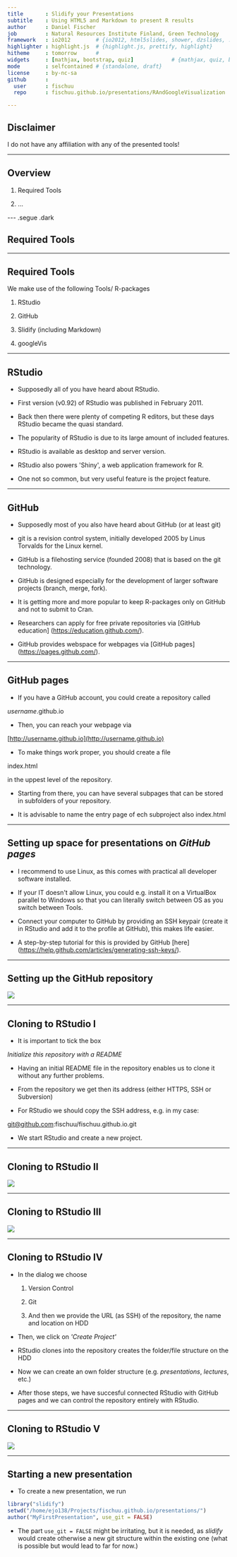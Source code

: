 ```yaml
---
title       : Slidify your Presentations
subtitle    : Using HTML5 and Markdown to present R results
author      : Daniel Fischer
job         : Natural Resources Institute Finland, Green Technology
framework   : io2012        # {io2012, html5slides, shower, dzslides, ...}
highlighter : highlight.js  # {highlight.js, prettify, highlight}
hitheme     : tomorrow      # 
widgets     : [mathjax, bootstrap, quiz]            # {mathjax, quiz, bootstrap}
mode        : selfcontained # {standalone, draft}
license     : by-nc-sa
github      :
  user      : fischuu
  repo      : fischuu.github.io/presentations/RAndGoogleVisualization

---
```


## Disclaimer

I do not have any affiliation with any of the presented tools!

---

## Overview

1. Required Tools

2. ...

--- .segue .dark

## Required Tools

---

## Required Tools

We make use of the following Tools/ R-packages

1. RStudio

2. GitHub

3. Slidify (including Markdown)

4. googleVis

---

## RStudio

* Supposedly all of you have heard about RStudio.

* First version (v0.92) of RStudio was published in February 2011.

* Back then there were plenty of competing R editors, but these days RStudio became the quasi standard.

* The popularity of RStudio is due to its large amount of included features.

* RStudio is available as desktop and server version.

* RStudio also powers 'Shiny', a web application framework for R.

* One not so common, but very useful feature is the project feature.

---

## GitHub

* Supposedly most of you also have heard about GitHub (or at least git)

* git is a revision control system, initially developed 2005 by Linus Torvalds for the Linux kernel.

* GitHub is a filehosting service (founded 2008) that is based on the git technology. 

* GitHub is designed especially for the development of larger software projects (branch, merge, fork). 

* It is getting more and more popular to keep R-packages only on GitHub and not to submit to Cran. 

* Researchers can apply for free private repositories via [GitHub education] (https://education.github.com/).

* GitHub provides webspace for webpages via [GitHub pages] (https://pages.github.com/).


---

## GitHub pages

* If you have a GitHub account, you could create a repository called 

_username_.github.io

* Then, you can reach your webpage via

[http://username.github.io](http://username.github.io)

* To make things work proper, you should create a file

index.html

in the uppest level of the repository. 

* Starting from there, you can have several subpages that can be stored in subfolders of your repository.
  
* It is advisable to name the entry page of ech subproject also index.html

---

## Setting up space for presentations on _GitHub pages_

* I recommend to use Linux, as this comes with practical all developer software installed. 

* If your IT doesn't allow Linux, you could e.g. install it on a VirtualBox parallel to Windows so that you can literally switch between OS as you switch between Tools.

* Connect your computer to GitHub by providing an SSH keypair (create it in RStudio and add it to the profile at GitHub), this makes life easier.

* A step-by-step tutorial for this is provided by GitHub [here] (https://help.github.com/articles/generating-ssh-keys/).

---

## Setting up the GitHub repository

![](assets/img/GitHub1.png)

---

## Cloning to RStudio I

* It is important to tick the box

_Initialize this repository with a README_

* Having an initial README file in the repository enables us to clone it without any further problems.

* From the repository we get then its address (either HTTPS, SSH or Subversion)

* For RStudio we should copy the SSH address, e.g. in my case:

git@github.com:fischuu/fischuu.github.io.git

* We start RStudio and create a new project.

---

## Cloning to RStudio II

![](assets/img/RStudio1.png)

--- 

## Cloning to RStudio III

![](assets/img/RStudio2.png)

--- 

## Cloning to RStudio IV

* In the dialog we choose 

  1. Version Control
  
  2. Git
  
  3. And then we provide the URL (as SSH) of the repository, the name and location on HDD
  
* Then, we click on _'Create Project'_

* RStudio clones into the repository creates the folder/file structure on the HDD

* Now we can create an own folder structure (e.g. _presentations_, _lectures_, etc.)

* After those steps, we have succesful connected RStudio with GitHub pages and we can control the repository entirely with RStudio.

---

## Cloning to RStudio V

![](assets/img/RStudio3.png)

--- 

## Starting a new presentation

* To create a new presentation, we run


```r
library("slidify")
setwd("/home/ejo138/Projects/fischuu.github.io/presentations/")
author("MyFirstPresentation", use_git = FALSE)
```

* The part `use_git = FALSE` might be irritating, but it is needed, as _slidify_ would create otherwise a new git structure within 
   the existing one (what is possible but would lead to far for now.)

